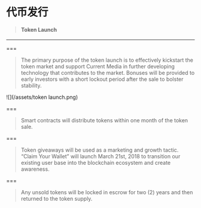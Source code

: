 # 代币发行

> #### Token Launch

---

===

> The primary purpose of the token launch is to effectively kickstart the token market and support Current Media in further developing technology that contributes to the market. Bonuses will be provided to early investors with a short lockout period after the sale to bolster stability.

![](/assets/token launch.png)

===

> Smart contracts will distribute tokens within one month of the token sale.

===

> Token giveaways will be used as a marketing and growth tactic. “Claim Your Wallet” will launch March 21st, 2018 to transition our existing user base into the blockchain ecosystem and create awareness.

===

> Any unsold tokens will be locked in escrow for two \(2\) years and then returned to the token supply.



